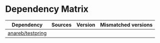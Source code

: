 # Dependency Matrix

Dependency | Sources | Version | Mismatched versions
---------- | ------- | ------- | -------------------
[anareb/testpring](https://github.com/anareb/testpring.git) |  | []() | 
